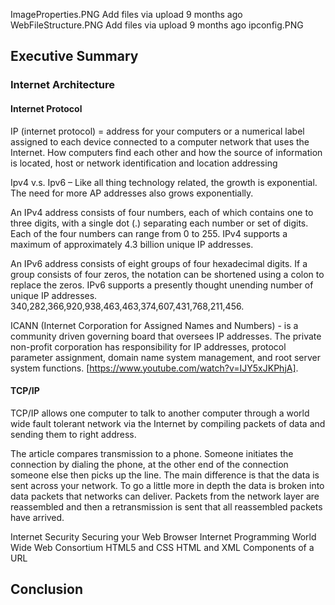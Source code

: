ImageProperties.PNG	Add files via upload	9 months ago
WebFileStructure.PNG	Add files via upload	9 months ago
ipconfig.PNG


## Executive Summary

### Internet Architecture
#### Internet Protocol

IP (internet protocol) = address for your computers or a numerical label assigned to each device connected to a computer network that uses the Internet.  How computers find each other and how the source of information is located, host or network identification and location addressing

Ipv4 v.s. Ipv6 – Like all thing technology related, the growth is exponential.  The need for more AP addresses also grows exponentially.

An IPv4 address consists of four numbers, each of which contains one to three digits, with a single dot (.) separating each number or set of digits. Each of the four numbers can range from 0 to 255. IPv4 supports a maximum of approximately 4.3 billion unique IP addresses. 

An IPv6 address consists of eight groups of four hexadecimal digits. If a group consists of four zeros, the notation can be shortened using a colon to replace the zeros. IPv6 supports a presently thought unending number of unique IP addresses. 340,282,366,920,938,463,463,374,607,431,768,211,456.

ICANN (Internet Corporation for Assigned Names and Numbers) - is a community driven governing board that oversees IP addresses. The private non-profit corporation has responsibility for IP addresses, protocol parameter assignment, domain name system management, and root server system functions. [https://www.youtube.com/watch?v=IJY5xJKPhjA].

#### TCP/IP

TCP/IP allows one computer to talk to another computer through a world wide fault tolerant network via the Internet by compiling packets of data and sending them to right address.

The article compares transmission to a phone.  Someone initiates the connection by dialing the phone, at the other end of the connection someone else then picks up the line. The main difference is that the data is sent across your network. To go a little more in depth the data is broken into data packets that networks can deliver.  Packets from the network layer are reassembled and then a retransmission is sent that all reassembled packets have arrived.



Internet Security
Securing your Web Browser
Internet Programming
World Wide Web Consortium
HTML5 and CSS
HTML and XML
Components of a URL

## Conclusion
